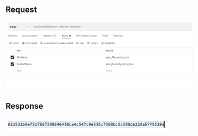## Request

![Request](image/StartCelebrityDetectionRequest.png)

## Response

![Response](image/StartCelebrityDetectionResponse.png)
